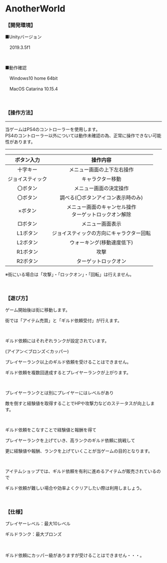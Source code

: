 # AnotherWorld
### 【開発環境】
■Unityバージョン

　2019.3.5f1

<br>
 
■動作確認

　Windows10 home 64bit

　MacOS Catarina 10.15.4

<br>

### 【操作方法】

***
当ゲームはPS4のコントローラーを使用します。
<br>
PS4のコントローラー以外については動作未確認の為、正常に操作できない可能性があります。
***

|ボタン入力|操作内容|
|:-----------:|:------------:|
| 十字キー | メニュー画面の上下左右操作 |
| ジョイスティック | キャラクター移動 |
| 〇ボタン | メニュー画面の決定操作 |
| 〇ボタン | 調べる(〇ボタンアイコン表示時のみ) |
| ×ボタン  | メニュー画面のキャンセル操作<br>ターゲットロックオン解除 |
| □ボタン | メニュー画面表示 |
| L1ボタン | ジョイスティックの方向にキャラクター回転 |
| L2ボタン | ウォーキング(移動速度低下) |
| R1ボタン | 攻撃 |
| R2ボタン | ターゲットロックオン |

※街にいる場合は「攻撃」・「ロックオン」・「回転」は行えません。

<br>

### 【遊び方】
ゲーム開始後は街に移動します。

街では「アイテム売買」と「ギルド依頼受付」が行えます。

<br>

ギルド依頼にはそれぞれランクが設定されています。

(アイアン＜ブロンズ＜カッパー)

プレイヤーランク以上のギルド依頼を受けることはできません。

ギルド依頼を複数回達成するとプレイヤーランクが上がります。

<br>

プレイヤーランクとは別にプレイヤーにはレベルがあり

敵を倒すと経験値を取得することでHPや攻撃力などのステータスが向上します。

<br>

ギルド依頼をこなすことで経験値と報酬を得て

プレイヤーランクを上げていき、高ランクのギルド依頼に挑戦して

更に経験値や報酬、ランクを上げていくことが当ゲームの目的となります。

<br>

アイテムショップでは、ギルド依頼を有利に進めるアイテムが販売されているので

ギルド依頼が難しい場合や効率よくクリアしたい際は利用しましょう。

<br>

### 【仕様】
プレイヤーレベル：最大10レベル

ギルドランク：最大ブロンズ

　
 
ギルド依頼にカッパー級がありますが受けることはできません・・・。
